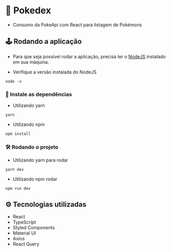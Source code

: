 # 🎲 Pokedex

- Consumo da PokeApi com React para listagem de Pokémons

## 🕹️ Rodando a aplicação

- Para que seja possível rodar a aplicação, precisa ter o [NodeJS](https://nodejs.org/en/) instalado em
  sua máquina.

- Verifique a versão instalada do NodeJS

`node -v`

### 🔮 Instale as dependências

- Utilizando yarn

`yarn`

- Utilizando npm

`npm install`

### 🛠️ Rodando o projeto

- Utilizando yarn para rodar

`yarn dev`

- Utilizando npm rodar

`npm run dev`

## ⚙️ Tecnologias utilizadas

- React
- TypeScript
- Styled Components
- Material UI
- Axios
- React Query
